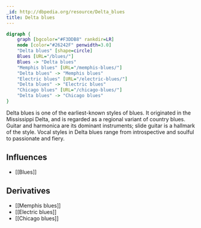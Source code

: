 ```yaml
---
_id: http://dbpedia.org/resource/Delta_blues
title: Delta blues
---
```


```dot
digraph {
	graph [bgcolor="#F3DDB8" rankdir=LR]
	node [color="#26242F" penwidth=3.0]
	"Delta blues" [shape=circle]
	Blues [URL="/blues/"]
	Blues -> "Delta blues"
	"Memphis blues" [URL="/memphis-blues/"]
	"Delta blues" -> "Memphis blues"
	"Electric blues" [URL="/electric-blues/"]
	"Delta blues" -> "Electric blues"
	"Chicago blues" [URL="/chicago-blues/"]
	"Delta blues" -> "Chicago blues"
}
```

Delta blues is one of the earliest-known styles of blues. It originated in the Mississippi Delta, and is regarded as a regional variant of country blues. Guitar and harmonica are its dominant instruments; slide guitar is a hallmark of the style. Vocal styles in Delta blues range from introspective and soulful to passionate and fiery.

## Influences

- [[Blues]]

## Derivatives

- [[Memphis blues]]
- [[Electric blues]]
- [[Chicago blues]]
